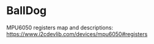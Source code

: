 # BallDog

MPU6050 registers map and descriptions:
  https://www.i2cdevlib.com/devices/mpu6050#registers

